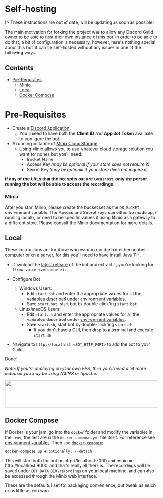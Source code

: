 # Self-hosting

!> These instructions are out of date, will be updating as soon as possible!

The main motivation for forking the project was to allow any Discord Guild owner to be able to host their own instance
of this bot. In order to be able to do that, a bit of configuration is necessary, however, here's nothing special about
this bot, it can be self-hosted without any issues in one of the following ways.

<!-- START doctoc generated TOC please keep comment here to allow auto update -->
<!-- DON'T EDIT THIS SECTION, INSTEAD RE-RUN doctoc TO UPDATE -->
## Contents

- [Pre-Requisites](#pre-requisites)
    - [Minio](#minio)
  - [Local](#local)
  - [Docker Compose](#docker-compose)

<!-- END doctoc generated TOC please keep comment here to allow auto update -->

# Pre-Requisites

- Create a [Discord Application](https://discordapp.com/developers/application).
  - You'll need to have both the **Client ID** and **App Bot Token** available to configure the bot.
- A running instance of [Minio Cloud Storage](https://www.minio.io/)
  - Using Minio allows you to use whatever cloud storage solution you want (or none), but you'll need:
    - Bucket Name
    - Access Key _(may be optional if your store does not require it)_
    - Secret Key _(may be optional if your store does not require it)_

**If any of the URLs that the bot spits out are `localhost`, only the person running the bot will be able to access the recordings.**

### Minio

After you start Minio, please create the bucket set as the `DS_BUCKET` environment variable. The Access and Secret keys
can either be made up, if running locally, or need to be specific values if using Minio as a gateway to a different store.
Please consult the Minio documentation for more details.

## Local

These instructions are for those who want to run the bot either on their computer or on a server, for this you'll need to
have [install Java 11+](https://adoptopenjdk.net/).

- Download the [latest release](https://github.com/guacamoledragon/throw-voice/releases) of the bot and extract it,
  you're looking for `throw-voice-<version>.zip`.

- Configure Bot
  - Windows Users:
    - Edit `start.bat` and enter the appropriate values for all the variables described under [environment variables](environment-variables.md).
    - Save `start.bat`, start bot by double-click'ing `start.bat`
  - Linux/macOS Users:
    - Edit `start.sh` and enter the appropriate values for all the variables described under [environment variables](environment-variables.md).
    - Save `start.sh`, start bot by double-click'ing `start.sh`
      - If you don't have a GUI, then drop to a terminal and execute `start.sh`

- Navigate to `http://localhost:<BOT_HTTP_PORT>` to add the bot to your Guild. 

Done!

_Note: If you're deploying on your own VPS, then you'll need a bit more setup as you may be using NGINX or Apache._

<a href="https://www.vultr.com/?ref=8483036-6G"><img src="https://www.vultr.com/media/banners/banner_728x90.png" width="728" height="90"></a>

## Docker Compose

If Docker is your jam, go into the `docker` folder and modify the variables in the `.env`, the rest are in the `docker-compose.yml`
file itself. For reference see [environment variables](environment-variables.md). Then use
[`docker-compose`](https://docs.docker.com/compose/):

    docker-compose up # optionally, --detach

This will start both the bot on http://localhost:3000 and minio on http://localhost:9000, and that's really all there is.
The recordings will be saved under `BOT_DATA_DIR\recordings` on your local machine, and can also be accessed through the Minio
web interface.

These are the defaults I set for packaging convenience, but tweak as much or as little as you want.
